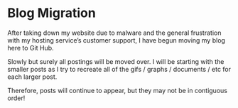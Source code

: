 # Blog Migration

After taking down my website due to malware and the general frustration with my hosting service’s customer support, I have begun moving my blog here to Git Hub.

Slowly but surely all postings will be moved over. I will be starting with the smaller posts as I try to recreate all of the gifs / graphs / documents / etc for each larger post.

Therefore, posts will continue to appear, but they may not be in contiguous order!
